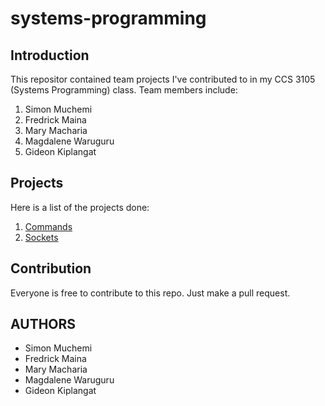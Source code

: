 # systems-programming
## Introduction
This repositor contained team projects I've contributed to in my CCS 3105 (Systems Programming) class.
Team members include:
  1. Simon Muchemi
  2. Fredrick Maina
  3. Mary Macharia
  4. Magdalene Waruguru
  5. Gideon Kiplangat

## Projects
Here is a list of the projects done:
  1. [Commands](https://github.com/Simon-Muchemi/systems-programming/tree/main/Commands)
  2. [Sockets](https://github.com/Simon-Muchemi/systems-programming/tree/main/Sockets)

## Contribution
Everyone is free to contribute to this repo. Just make a pull request.

## AUTHORS
  - Simon Muchemi
  - Fredrick Maina
  - Mary Macharia
  - Magdalene Waruguru
  - Gideon Kiplangat
